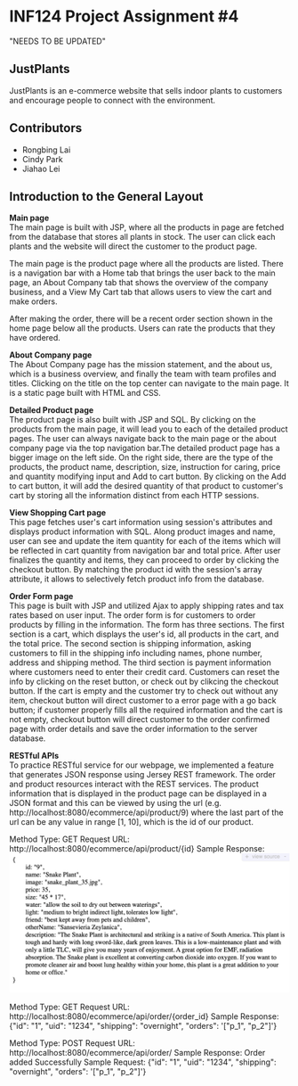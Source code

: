 # INF124 Project Assignment #4 
"NEEDS TO BE UPDATED"

## JustPlants
JustPlants is an e-commerce website that sells indoor plants to customers and encourage people to connect with the environment.  

## Contributors
- Rongbing Lai
- Cindy Park
- Jiahao Lei

## Introduction to the General Layout
**Main page**\
The main page is built with JSP, where all the products in page are fetched from the database that stores all plants in stock. The user can click each plants and the website will direct the customer to the product page. 

The main page is the product page where all the products are listed. There is a navigation bar with a Home tab that brings the user back to the main page, an About Company tab that shows the overview of the company business, and a View My Cart tab that allows users to view the cart and make orders.

After making the order, there will be a recent order section shown in the home page below all the products. Users can rate the products that they have ordered. 

**About Company page**\
The About Company page has the mission statement, and the about us, which is a business overview, and finally the team with team profiles and titles. Clicking on the title on the top center can navigate to the main page. It is a static page built with HTML and CSS. 

**Detailed Product page**\
The product page is also built with JSP and SQL. By clicking on the products from the main page, it will lead you to each of the detailed product pages. The user can always navigate back to the main page or the about company page via the top navigation bar.The detailed product page has a bigger image on the left side. On the right side, there are the type of the products, the product name, description, size, instruction for caring, price and quantity modifying input and Add to cart button. By clicking on the Add to cart button, it will add the desired quantity of that product to customer's cart by storing all the information distinct from each HTTP sessions.

**View Shopping Cart page**\
This page fetches user's cart information using session's attributes and displays product information with SQL. Along product images and name, user can see and update the item quantity for each of the items which will be reflected in cart quantity from navigation bar and total price. After user finalizes the quantity and items, they can proceed to order by clicking the checkout button. By matching the product id with the session's array attribute, it allows to selectively fetch product info from the database. 

**Order Form page**\
This page is built with JSP and utilized Ajax to apply shipping rates and tax rates based on user input. 
The order form is for customers to order products by filling in the information. The form has three sections. The first section is a cart, which displays the user's id, all products in the cart, and the total price. The second section is shipping information, asking customers to fill in the shipping info including names, phone number, address and shipping method. The third section is payment information where customers need to enter their credit card. Customers can reset the info by clicking on the reset button, or check out by clikcing the checkout button. If the cart is empty and the customer try to check out without any item, checkout button will direct customer to a error page with a go back button; if customer properly fills all the required information and the cart is not empty, checkout button will direct customer to the order confirmed page with order details and save the order information to the server database.

**RESTful APIs**\
To practice RESTful service for our webpage, we implemented a feature that generates JSON response using Jersey REST framework. The order and product resources interact with the REST services. The product information that is displayed in the product page can be displayed in a JSON format and this can be viewed by using the url (e.g. http://localhost:8080/ecommerce/api/product/9) where the last part of the url can be any value in range [1, 10], which is the id of our product. 


Method Type: GET
Request URL: http://localhost:8080/ecommerce/api/product/{id}
Sample Response: ![Alt example of json](https://github.com/cpark50/JustPlants/blob/main/REST%20JSON%20example.png)

Method Type: GET
Request URL: http://localhost:8080/ecommerce/api/order/{order_id}
Sample Response: {"id": "1", "uid": "1234", "shipping": "overnight", "orders": '["p_1", "p_2"]'}

Method Type: POST
Request URL: http://localhost:8080/ecommerce/api/order/
Sample Response: Order added Successfully
Sample Request: {"id": "1", "uid": "1234", "shipping": "overnight", "orders": '["p_1", "p_2"]'}






